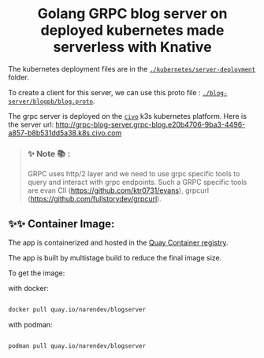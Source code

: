 # <div align="center"> Golang GRPC blog server on deployed kubernetes made serverless with Knative</div>



The kubernetes deployment files are in the [`./kubernetes/server-deployment`]("./kubernetes/server-deployment") folder.

To create a client for this server, we can use this proto file : [`./blog-server/blogpb/blog.proto`]("./blog-server/blogpb/blog.proto").

The grpc server is deployed on the [`civo`](civo.com) k3s kubernetes platform. Here is the server url: http://grpc-blog-server.grpc-blog.e20b4706-9ba3-4496-a857-b8b531dd5a38.k8s.civo.com

> ### ✨ Note 📚 :
> GRPC uses http/2 layer and we need to use grpc specific tools to 
> query and interact with grpc endpoints. Such a GRPC specific tools are evan ClI (https://github.com/ktr0731/evans), grpcurl (https://github.com/fullstorydev/grpcurl).  

## ✨✨ Container Image:

The app is containerized and hosted in the [Quay Container registry](https://quay.io/repository/narendev/blogserver?tab=tags).   

The app is built by multistage build to reduce the final image size.     

To get the image:

with docker:

```bash

docker pull quay.io/narendev/blogserver

```


with podman:

```bash

podman pull quay.io/narendev/blogserver

```


<!-- to generate a grpc code, `protoc-gen-go-grpc` plugin must be used instead of `protoc-gen-go` plugin


so the generate command is 

```
protoc --go-grpc_out=./ --go_out=./ ./blogpb/blog.proto
```

to generate the grpc part `--go-grpc_out` option is added and to generate the go part `--go_out` option is added

inside the blog.proto file, the option go_package value must follow this convention 
https://developers.google.com/protocol-buffers/docs/reference/go-generated#package
 -->
